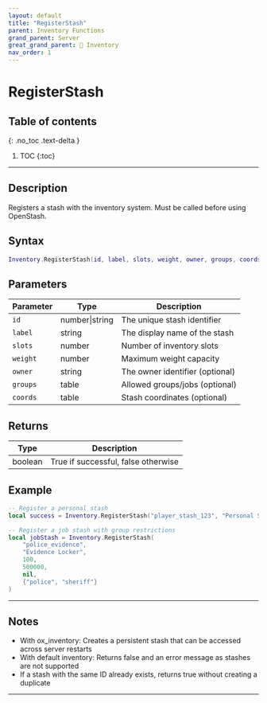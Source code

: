 ```yaml
---
layout: default
title: "RegisterStash"
parent: Inventory Functions
grand_parent: Server
great_grand_parent: 🎒 Inventory
nav_order: 1
---
```


# RegisterStash
## Table of contents
{: .no_toc .text-delta }

1. TOC
{:toc}

---

## Description

Registers a stash with the inventory system. Must be called before using OpenStash.

## Syntax

```lua
Inventory.RegisterStash(id, label, slots, weight, owner, groups, coords)
```

## Parameters

| Parameter | Type | Description |
|-----------|------|-------------|
| `id` | number\|string | The unique stash identifier |
| `label` | string | The display name of the stash |
| `slots` | number | Number of inventory slots |
| `weight` | number | Maximum weight capacity |
| `owner` | string | The owner identifier (optional) |
| `groups` | table | Allowed groups/jobs (optional) |
| `coords` | table | Stash coordinates (optional) |

## Returns

| Type | Description |
|------|-------------|
| boolean | True if successful, false otherwise |

## Example

```lua
-- Register a personal stash
local success = Inventory.RegisterStash("player_stash_123", "Personal Stash", 50, 100000, "ABC123")

-- Register a job stash with group restrictions
local jobStash = Inventory.RegisterStash(
    "police_evidence", 
    "Evidence Locker", 
    100, 
    500000, 
    nil, 
    {"police", "sheriff"}
)
```

---

## Notes

- With ox_inventory: Creates a persistent stash that can be accessed across server restarts
- With default inventory: Returns false and an error message as stashes are not supported
- If a stash with the same ID already exists, returns true without creating a duplicate

---